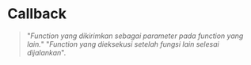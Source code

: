 # Callback
>"*Function yang dikirimkan sebagai parameter pada function yang lain.*"
>"*Function yang dieksekusi setelah fungsi lain selesai dijalankan*".
